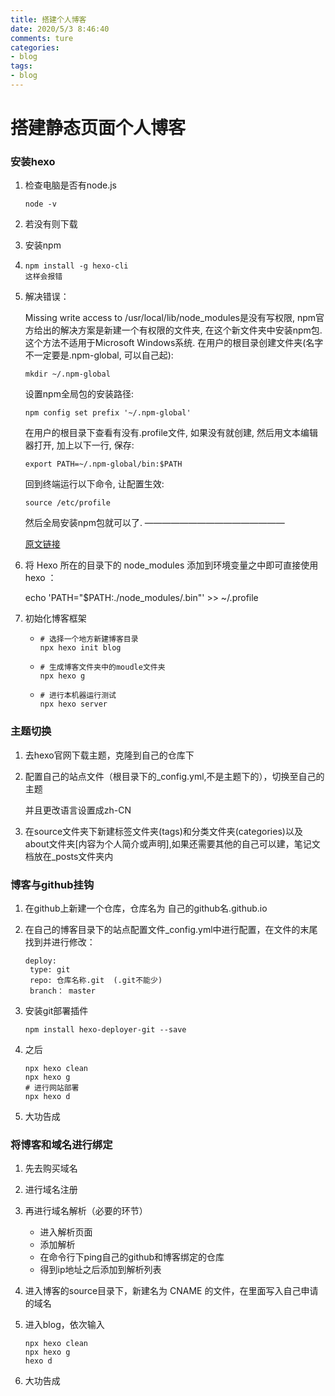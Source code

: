 ```yaml
---
title: 搭建个人博客
date: 2020/5/3 8:46:40
comments: ture
categories:
- blog
tags:
- blog
---
```

# 搭建静态页面个人博客

### 安装hexo

1. 检查电脑是否有node.js

   ```
   node -v
   ```

2. 若没有则下载

3. 安装npm

4. ```
   npm install -g hexo-cli
   这样会报错
   ```

5. 解决错误：

   Missing write access to /usr/local/lib/node_modules是没有写权限, npm官方给出的解决方案是新建一个有权限的文件夹, 在这个新文件夹中安装npm包. 这个方法不适用于Microsoft Windows系统.
   在用户的根目录创建文件夹(名字不一定要是.npm-global, 可以自己起):

   ```
   mkdir ~/.npm-global
   ```

   <!--more-->

   设置npm全局包的安装路径:

   ```
   npm config set prefix '~/.npm-global'
   ```

   

   在用户的根目录下查看有没有.profile文件, 如果没有就创建, 然后用文本编辑器打开, 加上以下一行, 保存:

   ```
   export PATH=~/.npm-global/bin:$PATH
   ```

   

   回到终端运行以下命令, 让配置生效:

   ```
   source /etc/profile
   ```

   

   然后全局安装npm包就可以了.
   ————————————————

   [原文链接](https://blog.csdn.net/zhangxuekang/article/details/89075039)
   
6. 将 Hexo 所在的目录下的 node_modules 添加到环境变量之中即可直接使用 hexo <command>：

   echo 'PATH="$PATH:./node_modules/.bin"' >> ~/.profile
   
7. 初始化博客框架

   - ```
     # 选择一个地方新建博客目录
     npx hexo init blog
     ```

   - ```
     # 生成博客文件夹中的moudle文件夹
     npx hexo g
     ```

   - ```
     # 进行本机器运行测试
     npx hexo server
     ```

### 主题切换

1. 去hexo官网下载主题，克隆到自己的仓库下

2. 配置自己的站点文件（根目录下的_config.yml,不是主题下的），切换至自己的主题

   并且更改语言设置成zh-CN

3. 在source文件夹下新建标签文件夹(tags)和分类文件夹(categories)以及about文件夹[内容为个人简介或声明],如果还需要其他的自己可以建，笔记文档放在_posts文件夹内

### 博客与github挂钩

1. 在github上新建一个仓库，仓库名为    自己的github名.github.io

2. 在自己的博客目录下的站点配置文件_config.yml中进行配置，在文件的末尾找到并进行修改：

   ```
   deploy:
   	type: git
   	repo: 仓库名称.git  (.git不能少)
   	branch： master
   ```

3. 安装git部署插件

   ```
   npm install hexo-deployer-git --save
   ```

4. 之后

   ```
   npx hexo clean
   npx hexo g
   # 进行网站部署
   npx hexo d
   ```

5. 大功告成

### 将博客和域名进行绑定

1. 先去购买域名

2. 进行域名注册

3. 再进行域名解析（必要的环节）

   + 进入解析页面
   + 添加解析
   + 在命令行下ping自己的github和博客绑定的仓库
   + 得到ip地址之后添加到解析列表

4. 进入博客的source目录下，新建名为 CNAME 的文件，在里面写入自己申请的域名

5. 进入blog，依次输入

   ```
   npx hexo clean
   npx hexo g
   hexo d
   ```

6. 大功告成